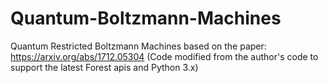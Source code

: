 # Quantum-Boltzmann-Machines
Quantum Restricted Boltzmann Machines based on the paper: https://arxiv.org/abs/1712.05304 (Code modified from the author's code to support the latest Forest apis and Python 3.x)
